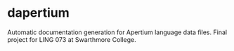 # dapertium

Automatic documentation generation for Apertium language data files. Final project for LING 073 at Swarthmore College.
